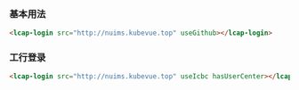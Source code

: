 ### 基本用法

``` html
<lcap-login src="http://nuims.kubevue.top" useGithub></lcap-login>
```


### 工行登录

``` html
<lcap-login src="http://nuims.kubevue.top" useIcbc hasUserCenter></lcap-login>
```
